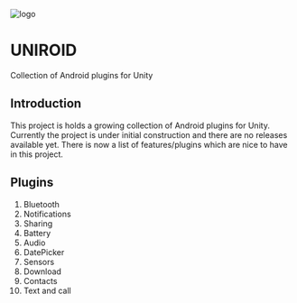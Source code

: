 ![logo](https://user-images.githubusercontent.com/29583601/46567274-459d8680-c8fe-11e8-8d68-df9a7707a8da.png)
# UNIROID
Collection of Android plugins for Unity

## Introduction
This project is holds a growing collection of Android plugins for Unity. Currently the project is under initial construction and there are no releases available yet. There is now a list of features/plugins which are nice to have in this project.

## Plugins
1. Bluetooth
2. Notifications
3. Sharing
4. Battery
5. Audio
6. DatePicker
7. Sensors
8. Download
9. Contacts
10. Text and call
